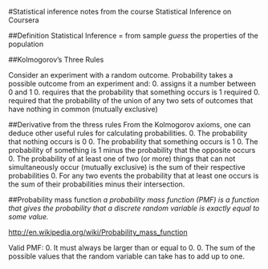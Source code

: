#Statistical inference
notes from the course Statistical Inference on Coursera

##Definition
Statistical Inference = from sample *guess* the properties of the population

##Kolmogorov’s Three Rules

Consider an experiment with a random outcome. Probability takes a possible outcome from an experiment and:
 0. assigns it a number between 0 and 1
 0. requires that the probability that something occurs is 1 required
 0. required that the probability of the union of any two sets of outcomes that have nothing in common (mutually exclusive)

##Derivative from the thress rules
From the Kolmogorov axioms, one can deduce other useful rules for calculating probabilities.
 0. The probability that nothing occurs is 0
 0. The probability that something occurs is 1 
 0. The probability of something is 1 minus the probability that the opposite occurs
 0. The probability of at least one of two (or more) things that can not simultaneously occur (mutually exclusive) is the sum of their respective probabilities 
 0. For any two events the probability that at least one occurs is the sum of their probabilities minus their intersection.
    
##Probability mass function
*a probability mass function (PMF) is a function that gives the probability that a discrete random variable is exactly equal to some value.*

http://en.wikipedia.org/wiki/Probability_mass_function

Valid PMF:
 0. It must always be larger than or equal to 0. 
 0. The sum of the possible values that the random variable can take has to add up to one.
